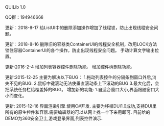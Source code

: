 ﻿QUILib 1.0

QQ群：194946668

更新：2018-8-17
给ListUI中的删除添加操作增加了线程锁，防止出现线程安全问题。

更新：2018-8-16
删除旧的容器类ContainerUI的线程安全机制，改用LOCK方法锁住容器ContainerUI的各个操作，防止出现线程安全问题。
手动计算文字输出位置。


更新:2016-2-4
增加列表容器控件删除功能。
增加控件树删除功能。

更新:2015-12-25
主要为解决以下BUG：
1.拖动列表控件的分隔条到窗口外后,消失不见的BUG.
2.鼠标中键滚动无法使垂直滚动条上下滚动的BUG
3.最大化后，会把系统任务栏给覆盖掉的BUG。
增加新的功能:
1.自适合窗口大小,界面跟随窗口大小而变化。

更新: 2015-12-16
界面渲染引擎.使用C#开发.
主要为移植DUI1.0成功,支持DUI里所有的原生控件和容器.需要编辑器的可以从网上找一个下来用即可.
目前给的DEMO为360安全卫士,游戏登录界面,列表控件演示.

